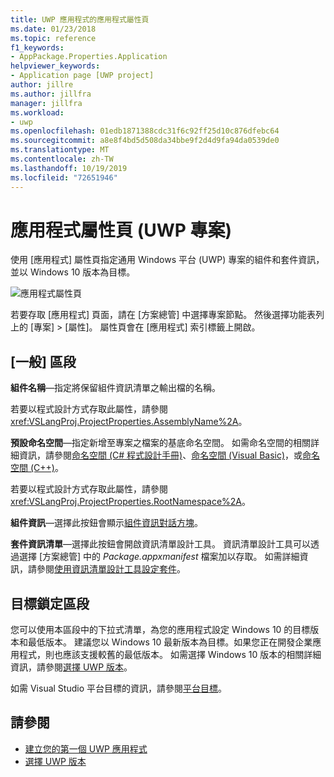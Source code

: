 ```yaml
---
title: UWP 應用程式的應用程式屬性頁
ms.date: 01/23/2018
ms.topic: reference
f1_keywords:
- AppPackage.Properties.Application
helpviewer_keywords:
- Application page [UWP project]
author: jillre
ms.author: jillfra
manager: jillfra
ms.workload:
- uwp
ms.openlocfilehash: 01edb1871388cdc31f6c92ff25d10c876dfebc64
ms.sourcegitcommit: a8e8f4bd5d508da34bbe9f2d4d9fa94da0539de0
ms.translationtype: MT
ms.contentlocale: zh-TW
ms.lasthandoff: 10/19/2019
ms.locfileid: "72651946"
---
```

# <a name="application-property-page-uwp-projects"></a>應用程式屬性頁 (UWP 專案)

使用 [應用程式] 屬性頁指定通用 Windows 平台 (UWP) 專案的組件和套件資訊，並以 Windows 10 版本為目標。

![應用程式屬性頁](media/application-page-uwp.png)

若要存取 [應用程式] 頁面，請在 [方案總管] 中選擇專案節點。 然後選擇功能表列上的 [專案] > [屬性]。 屬性頁會在 [應用程式] 索引標籤上開啟。

## <a name="general-section"></a>[一般] 區段

**組件名稱**&mdash;指定將保留組件資訊清單之輸出檔的名稱。

若要以程式設計方式存取此屬性，請參閱 <xref:VSLangProj.ProjectProperties.AssemblyName%2A>。

**預設命名空間**&mdash;指定新增至專案之檔案的基底命名空間。 如需命名空間的相關詳細資訊，請參閱[命名空間 (C# 程式設計手冊)](/dotnet/csharp/programming-guide/namespaces/)、[命名空間 (Visual Basic)](/dotnet/visual-basic/programming-guide/program-structure/namespaces)，或[命名空間 (C++)](/cpp/cpp/namespaces-cpp)。

若要以程式設計方式存取此屬性，請參閱 <xref:VSLangProj.ProjectProperties.RootNamespace%2A>。

**組件資訊**&mdash;選擇此按鈕會顯示[組件資訊對話方塊](../../ide/reference/assembly-information-dialog-box.md)。

**套件資訊清單**&mdash;選擇此按鈕會開啟資訊清單設計工具。 資訊清單設計工具可以透過選擇 [方案總管] 中的 _Package.appxmanifest_ 檔案加以存取。 如需詳細資訊，請參閱[使用資訊清單設計工具設定套件](/windows/uwp/packaging/packaging-uwp-apps#configure-an-app-package)。

## <a name="targeting-section"></a>目標鎖定區段

您可以使用本區段中的下拉式清單，為您的應用程式設定 Windows 10 的目標版本和最低版本。 建議您以 Windows 10 最新版本為目標。如果您正在開發企業應用程式，則也應該支援較舊的最低版本。 如需選擇 Windows 10 版本的相關詳細資訊，請參閱[選擇 UWP 版本](/windows/uwp/updates-and-versions/choose-a-uwp-version)。

如需 Visual Studio 平台目標的資訊，請參閱[平台目標](/visualstudio/productinfo/vs2017-compatibility-vs#platform-targeting)。

## <a name="see-also"></a>請參閱

- [建立您的第一個 UWP 應用程式](/windows/uwp/get-started/your-first-app)
- [選擇 UWP 版本](/windows/uwp/updates-and-versions/choose-a-uwp-version)